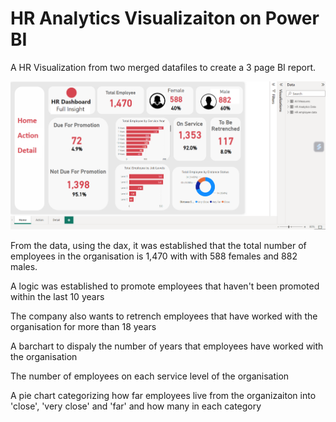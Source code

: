 # HR Analytics Visualizaiton on Power BI

A HR Visualization from two merged datafiles to create a 3 page BI report.

![](BI_Screenshot.png)

From the data, using the dax, it was established that the total number of employees in the organisation is 1,470 with with 588 females and 882 males.

A logic was established to promote employees that haven't been promoted within the last 10 years

The company also wants to retrench employees that have worked with the organisation for more than 18 years

A barchart to dispaly the number of years that employees have worked with the organisation

The number of employees on each service level of the organisation

A pie chart categorizing how far employees live from the organizaiton into 'close', 'very close' and 'far' and how many in each category
